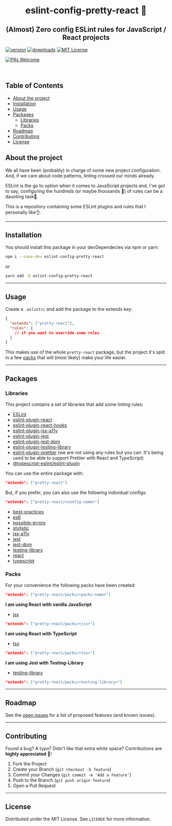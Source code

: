 <div align="center">

# eslint-config-pretty-react 💄

## (Almost) Zero config ESLint rules for JavaScript / React projects

</div>

[![version][version-badge]][package]
[![downloads][downloads-badge]][npmtrends]
[![MIT License][license-badge]][license]

[![PRs Welcome][prs-badge]][prs]

<!-- PROJECT LOGO -->
<br />

<!-- TABLE OF CONTENTS -->

## Table of Contents

- [About the project](#about-the-project)
- [Installation](#installation)
- [Usage](#usage)
- [Packages](#packages)
  - [Libraries](#libraries)
  - [Packs](#packs)
- [Roadmap](#roadmap)
- [Contributing](#contributing)
- [License](#license)

## About the project

We all have been (probably) in charge of some new project configuration. And, if we care about code patterns, linting crossed our minds already.

ESLint is the go to option when it comes to JavaScript projects and, I've got to say, configuring the hundreds (or maybe thousands 🤔) of rules can be a daunting task🤯.

This is a repository containing some ESLint plugins and rules that I personally like👌.

---

## Installation

You should install this package in your devDependecies via npm or yarn:

```sh
npm i --save-dev eslint-config-pretty-react
```

or

```sh
yarn add -D eslint-config-pretty-react
```

---

## Usage

Create a `.eslintrc` and add the package to the extends key:

```json
{
  "extends": ["pretty-react"],
  "rules": {
    // if you want to override some rules
  }
}
```

This makes use of the whole `pretty-react` package, but the project it's split in a few [packs](#packs) that will (most likely) make your life easier.

---

## Packages

### Libraries

This project contains a set of libraries that add some linting rules:

- [ESLint](#eslint)
- [eslint-plugin-react](#eslint-plugin-react)
- [eslint-plugin-react-hooks](#eslint-plugin-react-hooks)
- [eslint-plugin-jsx-a11y](#eslint-plugin-jsx-a11y)
- [eslint-plugin-jest](#eslint-plugin-jest)
- [eslint-plugin-jest-dom](#eslint-plugin-jest-dom)
- [eslint-plugin-testing-library](#eslint-plugin-testing-library)
- [eslint-plugin-prettier](#eslint-plugin-prettier) (we are not using any rules but you can. It's being used to be able to support Prettier with React and TypeScript)
- [@typescript-eslint/eslint-plugin](#@typescript-eslint/eslint-plugin)

You can use the entire package with:

```json
"extends": ["pretty-react"]
```

But, if you prefer, you can also use the following individual configs:

```json
"extends": ["pretty-react/<config-name>"]
```

- [best-practices](#best-practices)
- [es6](#es6)
- [possible-errors](#possible-errors)
- [stylistic](#stylistic)
- [jsx-a11y](#jsx-a11y)
- [jest](#jest)
- [jest-dom](#jest-dom)
- [testing-library](#testing-library)
- [react](#react)
- [typescript](#typescript)

### Packs

For your convenience the following packs have been created:

```json
"extends": ["pretty-react/packs/<packs-name>"]
```

**I am using React with vanilla JavaScript**

- [jsx](#jsx)

```json
"extends": ["pretty-react/packs/<jsx>"]
```

**I am using React with TypeScript**

- [tsx](#tsx)

```json
"extends": ["pretty-react/packs/<tsx>"]
```

**I am using Jest with Testing-Library**

- [testing-library](#testing-library)

```json
"extends": ["pretty-react/packs/<testing-library>"]
```

---

## Roadmap

See the [open issues](#issues) for a list of proposed features (and known issues).

---

## Contributing

Found a bug? A typo? Didn't like that extra white space? Contributions are **highly appreciated** 🙌!

1. Fork the Project
2. Create your Branch (`git checkout -b feature`)
3. Commit your Changes (`git commit -m 'Add a feature'`)
4. Push to the Branch (`git push origin feature`)
5. Open a Pull Request

---

## License

Distributed under the MIT License. See `LICENSE` for more information.

<!-- LINKS -->

[version-badge]: https://img.shields.io/npm/v/eslint-config-pretty-react?color=red
[package]: https://www.npmjs.com/package/eslint-config-prett-react
[downloads-badge]: https://img.shields.io/npm/dm/eslint-config-pretty-react
[npmtrends]: http://www.npmtrends.com/eslint-config-pretty-react
[license-badge]: https://img.shields.io/npm/l/eslint-config-pretty-react
[license]: https://github.com/FranciscoMCG/eslint-config-pretty-react/blob/master/LICENSE
[npm]: https://www.npmjs.com
[npm-package]: https://www.npmjs.com/package/eslint-config-pretty-react
[prs-badge]: https://img.shields.io/badge/PRs-welcome-blue.svg?style=flat-square
[prs]: http://makeapullrequest.com
[bugs]: https://github.com/FranciscoMCG/eslint-config-pretty-react/issues
[issues]: https://github.com/FranciscoMCG/eslint-config-pretty-react/issues
[eslint]: https://github.com/eslint/eslint
[eslint-plugin-react]: https://github.com/yannickcr/eslint-plugin-react
[eslint-plugin-react-hooks]: https://github.com/facebook/react/tree/master/packages/eslint-plugin-react-hooks
[eslint-plugin-jsx-a11y]: https://github.com/jsx-eslint/eslint-plugin-jsx-a11y
[eslint-plugin-jest]: https://github.com/jest-community/eslint-plugin-jest
[eslint-plugin-jest-dom]: https://github.com/testing-library/eslint-plugin-jest-dom
[eslint-plugin-testing-library]: https://github.com/testing-library/eslint-plugin-testing-library
[eslint-plugin-prettier]: https://github.com/prettier/eslint-plugin-prettier
[@typescript-eslint/eslint-plugin]: https://github.com/typescript-eslint/typescript-eslint
[best-practices]: https://github.com/FranciscoMCG/eslint-config-pretty-react/blob/master/best-practices/index.js
[es6]: https://github.com/FranciscoMCG/eslint-config-pretty-react/blob/master/es6/index.js
[possible-errors]: https://github.com/FranciscoMCG/eslint-config-pretty-react/blob/master/possible-errors/index.js
[stylistic]: https://github.com/FranciscoMCG/eslint-config-pretty-react/blob/master/stylistic/index.js
[jsx-a11y]: https://github.com/FranciscoMCG/eslint-config-pretty-react/blob/master/jsx-a11y/index.js
[jest]: https://github.com/FranciscoMCG/eslint-config-pretty-react/blob/master/jest/index.js
[jest-dom]: https://github.com/FranciscoMCG/eslint-config-pretty-react/blob/master/jest-dom/index.js
[testing-library]: https://github.com/FranciscoMCG/eslint-config-pretty-react/blob/master/testing-library/index.js
[react]: https://github.com/FranciscoMCG/eslint-config-pretty-react/blob/master/react/index.js
[typescript]: https://github.com/FranciscoMCG/eslint-config-pretty-react/blob/master/typescript/index.js
[jsx]: https://github.com/FranciscoMCG/eslint-config-pretty-react/blob/master/packs/jsx/index.js
[tsx]: https://github.com/FranciscoMCG/eslint-config-pretty-react/blob/master/packs/tsx/index.js
[testing-library-pack]: https://github.com/FranciscoMCG/eslint-config-pretty-react/blob/master/packs/testing-library/index.js
